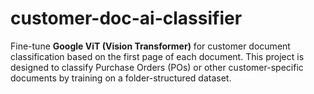 # customer-doc-ai-classifier
Fine-tune **Google ViT (Vision Transformer)** for customer document classification based on the first page of each document.   This project is designed to classify Purchase Orders (POs) or other customer-specific documents by training on a folder-structured dataset.
